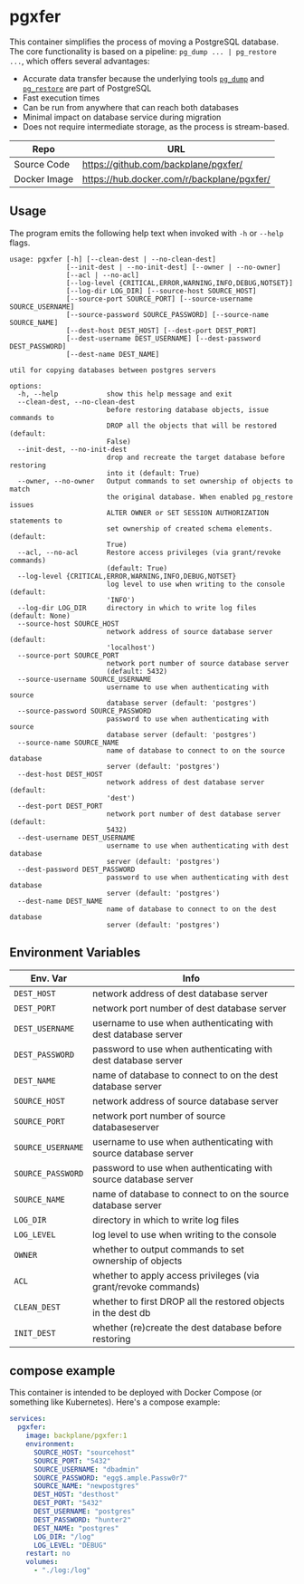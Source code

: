 # pgxfer

This container simplifies the process of moving a PostgreSQL database. The core functionality is based on a pipeline: `pg_dump ... | pg_restore ...`, which offers several advantages:

- Accurate data transfer because the underlying tools [`pg_dump`](https://www.postgresql.org/docs/current/app-pgdump.html) and [`pg_restore`](https://www.postgresql.org/docs/current/app-pgrestore.html) are part of PostgreSQL
- Fast execution times
- Can be run from anywhere that can reach both databases
- Minimal impact on database service during migration
- Does not require intermediate storage, as the process is stream-based.

Repo         | URL
------------ | --------------------------------------------
Source Code  | <https://github.com/backplane/pgxfer/>
Docker Image | <https://hub.docker.com/r/backplane/pgxfer/>


## Usage

The program emits the following help text when invoked with `-h` or `--help` flags.

```
usage: pgxfer [-h] [--clean-dest | --no-clean-dest]
              [--init-dest | --no-init-dest] [--owner | --no-owner]
              [--acl | --no-acl]
              [--log-level {CRITICAL,ERROR,WARNING,INFO,DEBUG,NOTSET}]
              [--log-dir LOG_DIR] [--source-host SOURCE_HOST]
              [--source-port SOURCE_PORT] [--source-username SOURCE_USERNAME]
              [--source-password SOURCE_PASSWORD] [--source-name SOURCE_NAME]
              [--dest-host DEST_HOST] [--dest-port DEST_PORT]
              [--dest-username DEST_USERNAME] [--dest-password DEST_PASSWORD]
              [--dest-name DEST_NAME]

util for copying databases between postgres servers

options:
  -h, --help            show this help message and exit
  --clean-dest, --no-clean-dest
                        before restoring database objects, issue commands to
                        DROP all the objects that will be restored (default:
                        False)
  --init-dest, --no-init-dest
                        drop and recreate the target database before restoring
                        into it (default: True)
  --owner, --no-owner   Output commands to set ownership of objects to match
                        the original database. When enabled pg_restore issues
                        ALTER OWNER or SET SESSION AUTHORIZATION statements to
                        set ownership of created schema elements. (default:
                        True)
  --acl, --no-acl       Restore access privileges (via grant/revoke commands)
                        (default: True)
  --log-level {CRITICAL,ERROR,WARNING,INFO,DEBUG,NOTSET}
                        log level to use when writing to the console (default:
                        'INFO')
  --log-dir LOG_DIR     directory in which to write log files (default: None)
  --source-host SOURCE_HOST
                        network address of source database server (default:
                        'localhost')
  --source-port SOURCE_PORT
                        network port number of source database server
                        (default: 5432)
  --source-username SOURCE_USERNAME
                        username to use when authenticating with source
                        database server (default: 'postgres')
  --source-password SOURCE_PASSWORD
                        password to use when authenticating with source
                        database server (default: 'postgres')
  --source-name SOURCE_NAME
                        name of database to connect to on the source database
                        server (default: 'postgres')
  --dest-host DEST_HOST
                        network address of dest database server (default:
                        'dest')
  --dest-port DEST_PORT
                        network port number of dest database server (default:
                        5432)
  --dest-username DEST_USERNAME
                        username to use when authenticating with dest database
                        server (default: 'postgres')
  --dest-password DEST_PASSWORD
                        password to use when authenticating with dest database
                        server (default: 'postgres')
  --dest-name DEST_NAME
                        name of database to connect to on the dest database
                        server (default: 'postgres')
```

## Environment Variables

| Env. Var          | Info                                                             |
|-------------------|------------------------------------------------------------------|
| `DEST_HOST`       |  network address of dest database server                         |
| `DEST_PORT`       |  network port number of dest database server                     |
| `DEST_USERNAME`   |  username to use when authenticating with dest database server   |
| `DEST_PASSWORD`   |  password to use when authenticating with dest database server   |
| `DEST_NAME`       |  name of database to connect to on the dest database server      |
| `SOURCE_HOST`     |  network address of source database server                       |
| `SOURCE_PORT`     |  network port number of source databaseserver                    |
| `SOURCE_USERNAME` |  username to use when authenticating with source database server |
| `SOURCE_PASSWORD` |  password to use when authenticating with source database server |
| `SOURCE_NAME`     |  name of database to connect to on the source database server    |
| `LOG_DIR`         |  directory in which to write log files                           |
| `LOG_LEVEL`       |  log level to use when writing to the console                    |
| `OWNER`           |  whether to output commands to set ownership of objects          |
| `ACL`             |  whether to apply access privileges (via grant/revoke commands)  |
| `CLEAN_DEST`      |  whether to first DROP all the restored objects in the dest db   |
| `INIT_DEST`       |  whether (re)create the dest database before restoring           |


## compose example

This container is intended to be deployed with Docker Compose (or something like Kubernetes). Here's a compose example:

```yaml
services:
  pgxfer:
    image: backplane/pgxfer:1
    environment:
      SOURCE_HOST: "sourcehost"
      SOURCE_PORT: "5432"
      SOURCE_USERNAME: "dbadmin"
      SOURCE_PASSWORD: "egg$.ample.Passw0r7"
      SOURCE_NAME: "newpostgres"
      DEST_HOST: "desthost"
      DEST_PORT: "5432"
      DEST_USERNAME: "postgres"
      DEST_PASSWORD: "hunter2"
      DEST_NAME: "postgres"
      LOG_DIR: "/log"
      LOG_LEVEL: "DEBUG"
    restart: no
    volumes:
      - "./log:/log"
```
